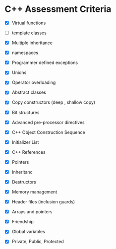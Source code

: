 # C++ Assessment Criteria

- [x] Virtual functions
- [ ] template classes
- [x] Multiple inheritance
- [x] namespaces
- [x] Programmer defined exceptions
- [x] Unions
- [x] Operator overloading
- [x] Abstract classes
- [x] Copy constructors (deep , shallow copy)
- [x] Bit structures
- [x] Advanced pre-processor directives
- [x] C++ Object Construction Sequence
- [x] Initializer List
- [x] C++ References
- [x] Pointers
- [x] Inheritanc
- [x] Destructors
- [x] Memory management
- [x] Header files (inclusion guards)
- [x] Arrays and pointers
- [x] Friendship
- [x] Global variables
- [x] Private, Public, Protected

